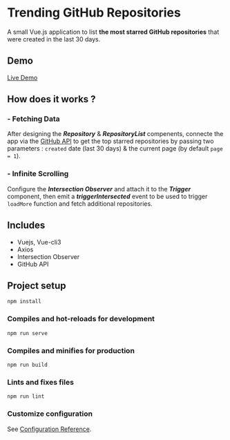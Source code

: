 # Trending GitHub Repositories

A small Vue.js application to list **the most starred GitHub repositories** that were created in the last 30 days. 

## Demo

[Live Demo](https://trending-github-repos.netlify.app/)

## How does it works ?

### - Fetching Data 

After designing the ***Repository*** & ***RepositoryList*** compenents, connecte the app via the [GitHub API](https://api.github.com/search/repositories?q=created:>2017-10-22&sort=stars&order=desc) to get the top starred repositories by passing two parameters : `created` date (last 30 days) & the current page (by default `page = 1`).

### - Infinite Scrolling

Configure the ***Intersection Observer*** and attach it to the ***Trigger*** component, then emit a ***triggerIntersected*** event to be used to trigger `loadMore` function and fetch additional repositories.

## Includes 

- Vuejs, Vue-cli3
- Axios
- Intersection Observer
- GitHub API

## Project setup
```
npm install
```

### Compiles and hot-reloads for development
```
npm run serve
```

### Compiles and minifies for production
```
npm run build
```

### Lints and fixes files
```
npm run lint
```

### Customize configuration
See [Configuration Reference](https://cli.vuejs.org/config/).
